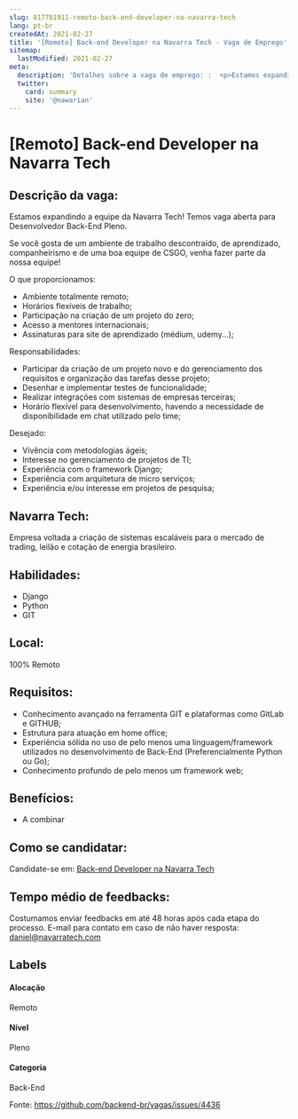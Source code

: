 ```yaml
---
slug: 817781911-remoto-back-end-developer-na-navarra-tech
lang: pt-br
createdAt: 2021-02-27
title: '[Remoto] Back-end Developer na Navarra Tech - Vaga de Emprego'
sitemap:
  lastModified: 2021-02-27
meta:
  description: 'Detalhes sobre a vaga de emprego: :  <p>Estamos expandindo a equipe da Navarra Tech! Temos vaga aberta para Desenvolvedor Back-End Pleno.</p> <p></p> <p>Se você gosta de um ambiente de trabalho descontraído, de aprendizado, companheirismo e de uma boa equipe de CSGO, venha fazer parte da nossa equipe!&nbsp;</p> <p></p> <p>O que proporcionamos:&nbsp;</p> <ul> <li>Ambiente totalmente remoto;</li> <li>Horários flexíveis de trabalho;</li> <li>Participação na criação de um projeto do zero;</li> <li>Acesso a mentores internacionais;</li> <li>Assinaturas para site de aprendizado (médium, udemy...);</li> </ul> <p></p> <p>Responsabilidades:</p> <ul> <li>Participar da criação de um projeto novo e do gerenciamento dos requisitos e organização das tarefas desse projeto;</li> <li>Desenhar e implementar testes de funcionalidade;</li> <li>Realizar integrações com sistemas de empresas terceiras;</li> <li>Horário flexível para desenvolvimento, havendo a necessidade de disponibilidade em chat utilizado pelo time;</li> </ul> <p></p> <p>Desejado:</p> <ul> <li>Vivência com metodologias ágeis;</li> <li>Interesse no gerenciamento de projetos de TI;</li> <li>Experiência com o framework Django;</li> <li>Experiência com arquitetura de micro serviços;</li> <li>Experiência e/ou interesse em projetos de pesquisa;</li> </ul> <p></p>'
  twitter:
    card: summary
    site: '@nawarian'
---
```


# [Remoto] Back-end Developer na Navarra Tech

## Descrição da vaga: 
 <p>Estamos expandindo a equipe da Navarra Tech! Temos vaga aberta para Desenvolvedor Back-End Pleno.</p>
<p></p>
<p>Se você gosta de um ambiente de trabalho descontraído, de aprendizado, companheirismo e de uma boa equipe de CSGO, venha fazer parte da nossa equipe!&nbsp;</p>
<p></p>
<p>O que proporcionamos:&nbsp;</p>
<ul>
<li>Ambiente totalmente remoto;</li>
<li>Horários flexíveis de trabalho;</li>
<li>Participação na criação de um projeto do zero;</li>
<li>Acesso a mentores internacionais;</li>
<li>Assinaturas para site de aprendizado (médium, udemy...);</li>
</ul>
<p></p>
<p>Responsabilidades:</p>
<ul>
<li>Participar da criação de um projeto novo e do gerenciamento dos requisitos e organização das tarefas desse projeto;</li>
<li>Desenhar e implementar testes de funcionalidade;</li>
<li>Realizar integrações com sistemas de empresas terceiras;</li>
<li>Horário flexível para desenvolvimento, havendo a necessidade de disponibilidade em chat utilizado pelo time;</li>
</ul>
<p></p>
<p>Desejado:</p>
<ul>
<li>Vivência com metodologias ágeis;</li>
<li>Interesse no gerenciamento de projetos de TI;</li>
<li>Experiência com o framework Django;</li>
<li>Experiência com arquitetura de micro serviços;</li>
<li>Experiência e/ou interesse em projetos de pesquisa;</li>
</ul>
<p></p>

## Navarra Tech: 
 <p>Empresa voltada a criação de sistemas escaláveis para o mercado de trading, leilão e cotação de energia brasileiro.</p>
</p>

 ## Habilidades: 
 - Django 
- Python 
- GIT
## Local: 
 100% Remoto
## Requisitos: 
 - Conhecimento avançado na ferramenta GIT e plataformas como GitLab e GITHUB; 
- Estrutura para atuação em home office; 
- Experiência sólida no uso de pelo menos uma linguagem/framework utilizados no desenvolvimento de Back-End (Preferencialmente Python ou Go); 
- Conhecimento profundo de pelo menos um framework web;

## Benefícios: 
 - A combinar
## Como se candidatar:
Candidate-se em: [Back-end Developer na Navarra Tech](https://coodesh.com/vagas/desenvolvedor-back-end-161156?origin=github&modal=open)
## Tempo médio de feedbacks:
 Costumamos enviar feedbacks em até 48 horas após cada etapa do processo. E-mail para contato em caso de não haver resposta: [daniel@navarratech.com](mailto:daniel@navarratech.com)
## Labels
#### Alocação
Remoto
#### Nível
Pleno
#### Categoria
Back-End

Fonte: https://github.com/backend-br/vagas/issues/4436